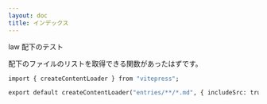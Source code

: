 ```yaml
---
layout: doc
title: インデックス
---
```


law 配下のテスト

配下のファイルのリストを取得できる関数があったはずです。

```cmd
import { createContentLoader } from "vitepress";

export default createContentLoader("entries/**/*.md", { includeSrc: true });
```

